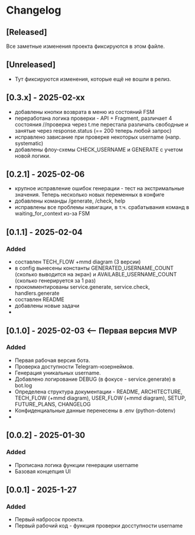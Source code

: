 # Changelog

## [Released]
Все заметные изменения проекта фиксируются в этом файле.

## [Unreleased]
- Тут фиксируются изменения, которые ещё не вошли в релиз.

## [0.3.x] - 2025-02-xx
- добавлены кнопки возврата в меню из состояний FSM
- переработана логика проверки - API + Fragment, различает 4 состояния //проверка через t.me перестала различать свободные и занятые через response.status (== 200 теперь любой запрос)
- исправлено зависание при проверке некоторых username (напр. systematic)
- добавлены флоу-схемы CHECK_USERNAME и GENERATE с учетом новой логики.

## [0.2.1] - 2025-02-06
- крупное исправление ошибок генерации - тест на экстримальные значения. Теперь несколько новых переменных в конфиге
- добавлены команды /generate, /check, help
- исправлены все проблемы навигации, в т.ч. срабатывания команд в waiting_for_context из-за FSM

## [0.1.1] - 2025-02-04
### Added
- составлен TECH_FLOW +mmd diagram (3 версии)
- в config вынесены константы GENERATED_USERNAME_COUNT (сколько выводится на экран) и AVAILABLE_USERNAME_COUNT (сколько генерируется за 1 раз)
- прокомментированы service.generate, service.check, handlers.generate
- составлен README
- добавлены новые задачи
- 
## [0.1.0] - 2025-02-03  <-- Первая версия MVP
### Added
- Первая рабочая версия бота.
- Проверка доступности Telegram-юзернеймов.
- Генерация уникальных username.
- Добавлено логирование DEBUG (в фокусе - service.generate)  в bot.log
- Определена структура документации - README, ARCHITECTURE, TECH_FLOW (+mmd diagram), USER_FLOW (+mmd diagram), SETUP, FUTURE_PLANS, CHANGELOG
- Конфиденциальные данные перенесены в .env (python-dotenv)
- 

## [0.0.2] - 2025-01-30
### Added
- Прописана логика функции генерации username
- Базовая концепция UI

## [0.0.1] - 2025-1-27
### Added
- Первый набросок проекта.
- Первый рабочий код - функция проверки досступности username
